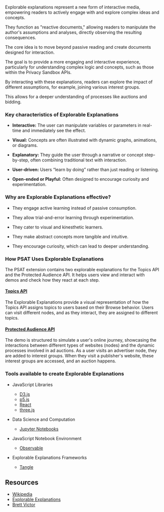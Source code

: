 Explorable explanations represent a new form of interactive media, empowering readers to actively engage with and explore complex ideas and concepts.

They function as "reactive documents," allowing readers to manipulate the author's assumptions and analyses, directly observing the resulting consequences.

The core idea is to move beyond passive reading and create documents designed for interaction.

The goal is to provide a more engaging and interactive experience, particularly for understanding complex logic and concepts, such as those within the Privacy Sandbox APIs.

By interacting with these explanations, readers can explore the impact of different assumptions, for example, joining various interest groups. 

This allows for a deeper understanding of processes like auctions and bidding.

### Key characteristics of Explorable Explanations

- **Interactive:** The user can manipulate variables or parameters in real-time and immediately see the effect.

- **Visual:** Concepts are often illustrated with dynamic graphs, animations, or diagrams.

- **Explanatory:** They guide the user through a narrative or concept step-by-step, often combining traditional text with interaction.

- **User-driven:** Users “learn by doing” rather than just reading or listening.

- **Open-ended or Playful:** Often designed to encourage curiosity and experimentation.

### Why are Explorable Explanations effective?

- They engage active learning instead of passive consumption.

- They allow trial-and-error learning through experimentation.

- They cater to visual and kinesthetic learners.

- They make abstract concepts more tangible and intuitive.

- They encourage curiosity, which can lead to deeper understanding.

### How PSAT Uses Explorable Explanations
The PSAT extension contains two explorable explanations for the Topics API and the Protected Audience API. It helps users view and interact with demos and check how they react at each step.

#### [Topics API](https://github.com/GoogleChromeLabs/ps-analysis-tool/wiki/Topics-EE)
The Explorable Explanations provide a visual representation of how the Topics API assigns topics to users based on their Browse behavior. Users can visit different nodes, and as they interact, they are assigned to different topics.

#### [Protected Audience API](https://github.com/GoogleChromeLabs/ps-analysis-tool/wiki/Protected-Audience-EE)
The demo is structured to simulate a user's online journey, showcasing the interactions between different types of websites (nodes) and the dynamic processes involved in ad auctions. As a user visits an advertiser node, they are added to interest groups. When they visit a publisher's website, these interest groups are accessed, and an auction happens.

### Tools available to create Explorable Explanations

- JavaScript Libraries
  - [D3.js](https://d3js.org/)
  - [p5.js](https://p5js.org/)
  - [React](https://react.dev/)
  - [three.js](https://threejs.org/)

- Data Science and Computation
  - [Jupyter Notebooks](https://jupyter.org/)

- JavaScript Notebook Environment
  - [Observable](https://observablehq.com/)

- Explorable Explanations Frameworks
  - [Tangle](http://worrydream.com/Tangle/)

## Resources
- [Wikipedia](https://en.wikipedia.org/wiki/Explorable_explanations)
- [Explorable Explanations](https://explorabl.es/)
- [Brett Victor](https://worrydream.com/ExplorableExplanations/)
